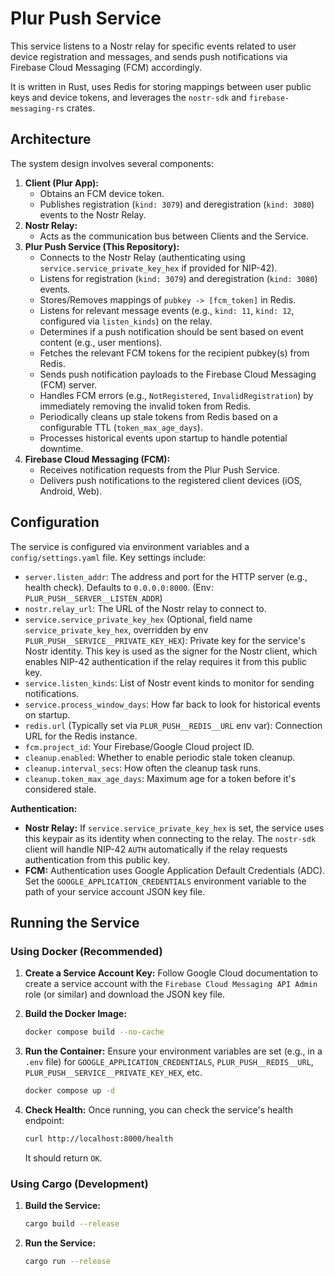 # Plur Push Service

This service listens to a Nostr relay for specific events related to user device registration and messages, and sends push notifications via Firebase Cloud Messaging (FCM) accordingly.

It is written in Rust, uses Redis for storing mappings between user public keys and device tokens, and leverages the `nostr-sdk` and `firebase-messaging-rs` crates.

## Architecture

The system design involves several components:

1.  **Client (Plur App):**
    *   Obtains an FCM device token.
    *   Publishes registration (`kind: 3079`) and deregistration (`kind: 3080`) events to the Nostr Relay.
2.  **Nostr Relay:**
    *   Acts as the communication bus between Clients and the Service.
3.  **Plur Push Service (This Repository):**
    *   Connects to the Nostr Relay (authenticating using `service.service_private_key_hex` if provided for NIP-42).
    *   Listens for registration (`kind: 3079`) and deregistration (`kind: 3080`) events.
    *   Stores/Removes mappings of `pubkey -> [fcm_token]` in Redis.
    *   Listens for relevant message events (e.g., `kind: 11`, `kind: 12`, configured via `listen_kinds`) on the relay.
    *   Determines if a push notification should be sent based on event content (e.g., user mentions).
    *   Fetches the relevant FCM tokens for the recipient pubkey(s) from Redis.
    *   Sends push notification payloads to the Firebase Cloud Messaging (FCM) server.
    *   Handles FCM errors (e.g., `NotRegistered`, `InvalidRegistration`) by immediately removing the invalid token from Redis.
    *   Periodically cleans up stale tokens from Redis based on a configurable TTL (`token_max_age_days`).
    *   Processes historical events upon startup to handle potential downtime.
4.  **Firebase Cloud Messaging (FCM):**
    *   Receives notification requests from the Plur Push Service.
    *   Delivers push notifications to the registered client devices (iOS, Android, Web).

## Configuration

The service is configured via environment variables and a `config/settings.yaml` file. Key settings include:

*   `server.listen_addr`: The address and port for the HTTP server (e.g., health check). Defaults to `0.0.0.0:8000`. (Env: `PLUR_PUSH__SERVER__LISTEN_ADDR`)
*   `nostr.relay_url`: The URL of the Nostr relay to connect to.
*   `service.service_private_key_hex` (Optional, field name `service_private_key_hex`, overridden by env `PLUR_PUSH__SERVICE__PRIVATE_KEY_HEX`): Private key for the service's Nostr identity. This key is used as the signer for the Nostr client, which enables NIP-42 authentication if the relay requires it from this public key.
*   `service.listen_kinds`: List of Nostr event kinds to monitor for sending notifications.
*   `service.process_window_days`: How far back to look for historical events on startup.
*   `redis.url` (Typically set via `PLUR_PUSH__REDIS__URL` env var): Connection URL for the Redis instance.
*   `fcm.project_id`: Your Firebase/Google Cloud project ID.
*   `cleanup.enabled`: Whether to enable periodic stale token cleanup.
*   `cleanup.interval_secs`: How often the cleanup task runs.
*   `cleanup.token_max_age_days`: Maximum age for a token before it's considered stale.

**Authentication:**

*   **Nostr Relay:** If `service.service_private_key_hex` is set, the service uses this keypair as its identity when connecting to the relay. The `nostr-sdk` client will handle NIP-42 `AUTH` automatically if the relay requests authentication from this public key.
*   **FCM:** Authentication uses Google Application Default Credentials (ADC). Set the `GOOGLE_APPLICATION_CREDENTIALS` environment variable to the path of your service account JSON key file.

## Running the Service

### Using Docker (Recommended)

1.  **Create a Service Account Key:** Follow Google Cloud documentation to create a service account with the `Firebase Cloud Messaging API Admin` role (or similar) and download the JSON key file.
2.  **Build the Docker Image:**
    ```bash
    docker compose build --no-cache
    ```
3.  **Run the Container:**
    Ensure your environment variables are set (e.g., in a `.env` file) for `GOOGLE_APPLICATION_CREDENTIALS`, `PLUR_PUSH__REDIS__URL`, `PLUR_PUSH__SERVICE__PRIVATE_KEY_HEX`, etc.
    ```bash
    docker compose up -d
    ```

4.  **Check Health:**
    Once running, you can check the service's health endpoint:
    ```bash
    curl http://localhost:8000/health
    ```
    It should return `OK`.

### Using Cargo (Development)

1.  **Build the Service:**
    ```bash
    cargo build --release
    ```
2.  **Run the Service:**
    ```bash
    cargo run --release
    ```
